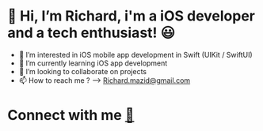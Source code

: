 # 👋 Hi, I’m Richard, i'm a iOS developer and a tech enthusiast! 😃
- 👀 I’m interested in iOS mobile app development in Swift (UIKit / SwiftUI)
- 🌱 I’m currently learning iOS app development
- 🤝 I’m looking to collaborate on projects
- 📫 How to reach me ? --> Richard.mazid@gmail.com

# Connect with me [🤝]([https://pages.github.com/](https://www.linkedin.com/in/richard-mazid/))

<!---
RichardMzd/RichardMzd is a ✨ special ✨ repository because its `README.md` (this file) appears on your GitHub profile.
You can click the Preview link to take a look at your changes.
--->
